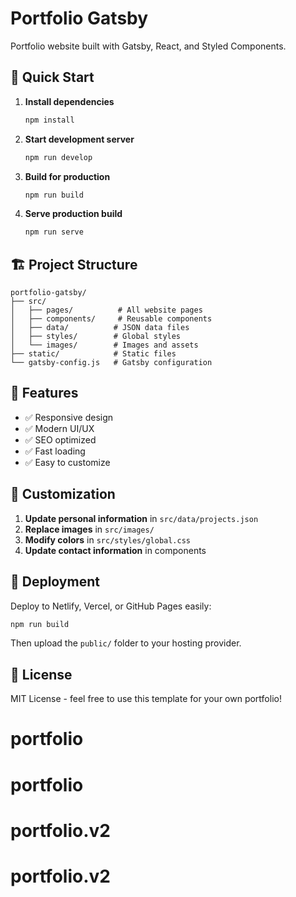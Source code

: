 # Portfolio Gatsby

Portfolio website built with Gatsby, React, and Styled Components.

## 🚀 Quick Start

1. **Install dependencies**
   ```bash
   npm install
   ```

2. **Start development server**
   ```bash
   npm run develop
   ```

3. **Build for production**
   ```bash
   npm run build
   ```

4. **Serve production build**
   ```bash
   npm run serve
   ```

## 🏗️ Project Structure

```
portfolio-gatsby/
├── src/
│   ├── pages/          # All website pages
│   ├── components/     # Reusable components
│   ├── data/          # JSON data files
│   ├── styles/        # Global styles
│   └── images/        # Images and assets
├── static/            # Static files
└── gatsby-config.js   # Gatsby configuration
```

## 🎨 Features

- ✅ Responsive design
- ✅ Modern UI/UX
- ✅ SEO optimized
- ✅ Fast loading
- ✅ Easy to customize

## 📝 Customization

1. **Update personal information** in `src/data/projects.json`
2. **Replace images** in `src/images/`
3. **Modify colors** in `src/styles/global.css`
4. **Update contact information** in components

## 🚀 Deployment

Deploy to Netlify, Vercel, or GitHub Pages easily:

```bash
npm run build
```

Then upload the `public/` folder to your hosting provider.

## 📄 License

MIT License - feel free to use this template for your own portfolio!
# portfolio
# portfolio
# portfolio.v2
# portfolio.v2
